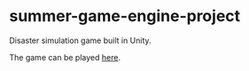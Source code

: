 # summer-game-engine-project
Disaster simulation game built in Unity.

The game can be played [here](https://simmer.io/@ctan5/disaster-simulation-game). 
